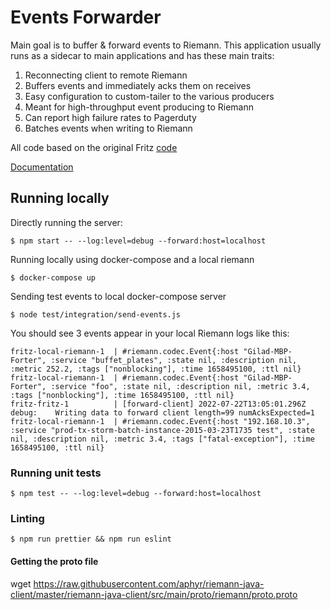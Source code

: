 # Events Forwarder

Main goal is to buffer & forward events to Riemann.
This application usually runs as a sidecar to main applications and has these main traits:

1. Reconnecting client to remote Riemann
2. Buffers events and immediately acks them on receives
3. Easy configuration to custom-tailer to the various producers
4. Meant for high-throughput event producing to Riemann
5. Can report high failure rates to Pagerduty
6. Batches events when writing to Riemann

All code based on the original Fritz [code](https://github.com/forter/fritz)

[Documentation](https://docs.google.com/document/d/1kMyjnLxM17YhrZ7WF-AlX1dK650M5MhlweG3iwTfgfg)

## Running locally

Directly running the server:

```shell
$ npm start -- --log:level=debug --forward:host=localhost
```

Running locally using docker-compose and a local riemann

```shell
$ docker-compose up
```

Sending test events to local docker-compose server

```shell
$ node test/integration/send-events.js
```

You should see 3 events appear in your local Riemann logs like this:

```
fritz-local-riemann-1  | #riemann.codec.Event{:host "Gilad-MBP-Forter", :service "buffet_plates", :state nil, :description nil, :metric 252.2, :tags ["nonblocking"], :time 1658495100, :ttl nil}
fritz-local-riemann-1  | #riemann.codec.Event{:host "Gilad-MBP-Forter", :service "foo", :state nil, :description nil, :metric 3.4, :tags ["nonblocking"], :time 1658495100, :ttl nil}
fritz-fritz-1          | [forward-client] 2022-07-22T13:05:01.296Z debug:    Writing data to forward client length=99 numAcksExpected=1
fritz-local-riemann-1  | #riemann.codec.Event{:host "192.168.10.3", :service "prod-tx-storm-batch-instance-2015-03-23T1735 test", :state nil, :description nil, :metric 3.4, :tags ["fatal-exception"], :time 1658495100, :ttl nil}
```

### Running unit tests

```shell
$ npm test -- --log:level=debug --forward:host=localhost
```

### Linting

```shell
$ npm run prettier && npm run eslint
```

#### Getting the proto file

wget https://raw.githubusercontent.com/aphyr/riemann-java-client/master/riemann-java-client/src/main/proto/riemann/proto.proto
